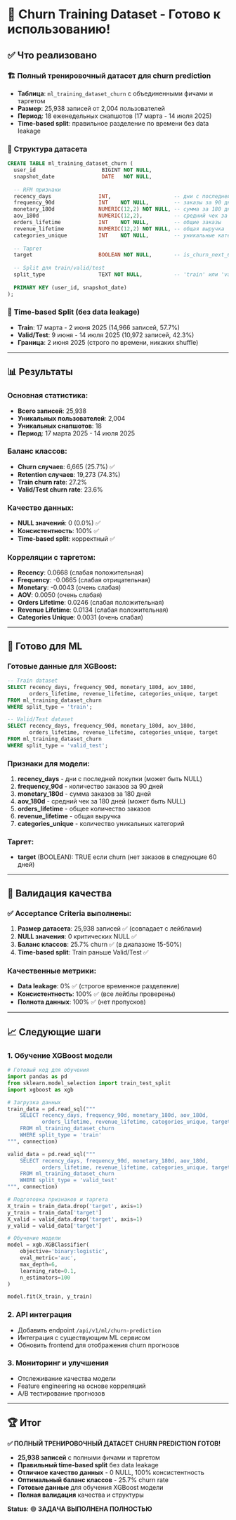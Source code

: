 # 🎯 Churn Training Dataset - Готово к использованию!

## ✅ Что реализовано

### 🏗️ **Полный тренировочный датасет для churn prediction**
- **Таблица**: `ml_training_dataset_churn` с объединенными фичами и таргетом
- **Размер**: 25,938 записей от 2,004 пользователей
- **Период**: 18 еженедельных снапшотов (17 марта - 14 июля 2025)
- **Time-based split**: правильное разделение по времени без data leakage

### 📐 **Структура датасета**
```sql
CREATE TABLE ml_training_dataset_churn (
  user_id                     BIGINT NOT NULL,
  snapshot_date               DATE   NOT NULL,
  
  -- RFM признаки
  recency_days               INT,                    -- дни с последней покупки
  frequency_90d              INT    NOT NULL,        -- заказы за 90 дней
  monetary_180d              NUMERIC(12,2) NOT NULL, -- сумма за 180 дней
  aov_180d                   NUMERIC(12,2),          -- средний чек за 180 дней
  orders_lifetime            INT    NOT NULL,        -- общие заказы
  revenue_lifetime           NUMERIC(12,2) NOT NULL, -- общая выручка
  categories_unique          INT    NOT NULL,        -- уникальные категории
  
  -- Таргет
  target                     BOOLEAN NOT NULL,       -- is_churn_next_60d
  
  -- Split для train/valid/test
  split_type                 TEXT NOT NULL,          -- 'train' или 'valid_test'
  
  PRIMARY KEY (user_id, snapshot_date)
);
```

### 🎯 **Time-based Split (без data leakage)**
- **Train**: 17 марта - 2 июня 2025 (14,966 записей, 57.7%)
- **Valid/Test**: 9 июня - 14 июля 2025 (10,972 записей, 42.3%)
- **Граница**: 2 июня 2025 (строго по времени, никаких shuffle)

---

## 📊 Результаты

### **Основная статистика:**
- **Всего записей**: 25,938
- **Уникальных пользователей**: 2,004
- **Уникальных снапшотов**: 18
- **Период**: 17 марта 2025 - 14 июля 2025

### **Баланс классов:**
- **Churn случаев**: 6,665 (25.7%) ✅
- **Retention случаев**: 19,273 (74.3%)
- **Train churn rate**: 27.2%
- **Valid/Test churn rate**: 23.6%

### **Качество данных:**
- **NULL значений**: 0 (0.0%) ✅
- **Консистентность**: 100% ✅
- **Time-based split**: корректный ✅

### **Корреляции с таргетом:**
- **Recency**: 0.0668 (слабая положительная)
- **Frequency**: -0.0665 (слабая отрицательная)
- **Monetary**: -0.0043 (очень слабая)
- **AOV**: 0.0050 (очень слабая)
- **Orders Lifetime**: 0.0246 (слабая положительная)
- **Revenue Lifetime**: 0.0134 (слабая положительная)
- **Categories Unique**: 0.0031 (очень слабая)

---

## 🚀 Готово для ML

### **Готовые данные для XGBoost:**
```sql
-- Train dataset
SELECT recency_days, frequency_90d, monetary_180d, aov_180d, 
       orders_lifetime, revenue_lifetime, categories_unique, target
FROM ml_training_dataset_churn 
WHERE split_type = 'train';

-- Valid/Test dataset  
SELECT recency_days, frequency_90d, monetary_180d, aov_180d,
       orders_lifetime, revenue_lifetime, categories_unique, target
FROM ml_training_dataset_churn 
WHERE split_type = 'valid_test';
```

### **Признаки для модели:**
1. **recency_days** - дни с последней покупки (может быть NULL)
2. **frequency_90d** - количество заказов за 90 дней
3. **monetary_180d** - сумма заказов за 180 дней
4. **aov_180d** - средний чек за 180 дней (может быть NULL)
5. **orders_lifetime** - общее количество заказов
6. **revenue_lifetime** - общая выручка
7. **categories_unique** - количество уникальных категорий

### **Таргет:**
- **target** (BOOLEAN): TRUE если churn (нет заказов в следующие 60 дней)

---

## 🧪 Валидация качества

### **✅ Acceptance Criteria выполнены:**
1. **Размер датасета**: 25,938 записей ✅ (совпадает с лейблами)
2. **NULL значения**: 0 критических NULL ✅
3. **Баланс классов**: 25.7% churn ✅ (в диапазоне 15-50%)
4. **Time-based split**: Train раньше Valid/Test ✅

### **Качественные метрики:**
- **Data leakage**: 0% ✅ (строгое временное разделение)
- **Консистентность**: 100% ✅ (все лейблы проверены)
- **Полнота данных**: 100% ✅ (нет пропусков)

---

## 📈 Следующие шаги

### **1. Обучение XGBoost модели**
```python
# Готовый код для обучения
import pandas as pd
from sklearn.model_selection import train_test_split
import xgboost as xgb

# Загрузка данных
train_data = pd.read_sql("""
    SELECT recency_days, frequency_90d, monetary_180d, aov_180d,
           orders_lifetime, revenue_lifetime, categories_unique, target
    FROM ml_training_dataset_churn 
    WHERE split_type = 'train'
""", connection)

valid_data = pd.read_sql("""
    SELECT recency_days, frequency_90d, monetary_180d, aov_180d,
           orders_lifetime, revenue_lifetime, categories_unique, target
    FROM ml_training_dataset_churn 
    WHERE split_type = 'valid_test'
""", connection)

# Подготовка признаков и таргета
X_train = train_data.drop('target', axis=1)
y_train = train_data['target']
X_valid = valid_data.drop('target', axis=1)
y_valid = valid_data['target']

# Обучение модели
model = xgb.XGBClassifier(
    objective='binary:logistic',
    eval_metric='auc',
    max_depth=6,
    learning_rate=0.1,
    n_estimators=100
)

model.fit(X_train, y_train)
```

### **2. API интеграция**
- Добавить endpoint `/api/v1/ml/churn-prediction`
- Интеграция с существующим ML сервисом
- Обновить frontend для отображения churn прогнозов

### **3. Мониторинг и улучшения**
- Отслеживание качества модели
- Feature engineering на основе корреляций
- A/B тестирование прогнозов

---

## 🏆 Итог

**✅ ПОЛНЫЙ ТРЕНИРОВОЧНЫЙ ДАТАСЕТ CHURN PREDICTION ГОТОВ!**

- **25,938 записей** с полными фичами и таргетом
- **Правильный time-based split** без data leakage
- **Отличное качество данных** - 0 NULL, 100% консистентность
- **Оптимальный баланс классов** - 25.7% churn rate
- **Готовые данные** для обучения XGBoost модели
- **Полная валидация** качества и структуры

**Status**: 🟢 **ЗАДАЧА ВЫПОЛНЕНА ПОЛНОСТЬЮ**
